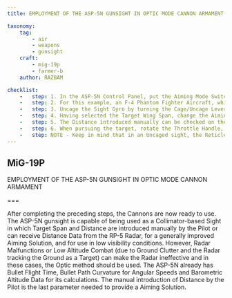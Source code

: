 ```yaml
---
title: EMPLOYMENT OF THE ASP-5N GUNSIGHT IN OPTIC MODE CANNON ARMAMENT

taxonomy:
    tag:
        - air
        - weapons
        - gunsight
    craft: 
        - mig-19p
        - farmer-b
    author: RAZBAM

checklist:
    -   step: 1. In the ASP-5N Control Panel, put the Aiming Mode Switch in the Optic Position. This will remove the Radar Data from the ASP-5N and make it start to receive Target Wing Span and Distance Data that is manually introduced by the Pilot. 
    -   step: 2. For this example, an F-4 Phantom Fighter Aircraft, which has a Wingspan of 11 meters, is used as a Target. In this case, a value of 11 meters must be entered on the TARGET BASE/WING SPAN selector on the Sight. 
    -   step: 3. Uncage the Sight Gyro by turning the Cage/Uncage Lever. This allows the Aiming Reticle to move freely allowing Gunsight Gyro Precession.
    -   step: 4. Having selected the Target Wing Span, change the Aiming Reticle Distance by rotating the Throttle Handle backwards and forwards, check the change in the Diameter of the Outer Circle. 
    -   step: 5. The Distance introduced manually can be checked on the Target Distance Indicator to the left of the ASP-5N Sight.
    -   step: 6. When pursuing the target, rotate the Throttle Handle, so the wingtips of the Phantom touch the borders of the Outer Circle. This ensures the correct distance to target is introduced into the Sight. As the Distance to Target changes, this value can be adjusted, the Sight will calculate the Angular Velocity value and project an Aiming Solution. Open fire while maintaining the Center Dot over the Target. 
    -   step: NOTE - Keep in mind that in an Uncaged sight, the Reticle will move further down in an climbing maneuver as the introduced distance is increased. <br />During this process, as the Gunsight Gyros are Uncaged, it may be possible that during high G maneuvers, the reticle moves too far down, disappearing from the Sight Field of View. While this may not be an issue at Short Range, because Bullet deflection is not relevant, it may prevent effective engagement of Targets at Medium to Far Distances as in this case it will be impossible to introduce the correct Distance for a good Aiming Solution. <br />Standard solutions are to maintain the sight Caged until the Distance Measurement, then Uncage and Fire over the established aiming point, or use a Caged Sight and aim by the Pilot´s own predictions.<br />However, in the MiG-19, a Technical solution was provided for these cases - the ASP-5N Aiming Reticle dampening Button on the Control Stick. <br />This Button is an electrical Caging, Centering the Gunsight Reticle when pressed. This way, the Pilot can introduce the correct Distance into the Sight during intense maneuvering while the Lead Angle Calculations for the selected Distance are still made. When the button is released, the Reticle returns to the Calculated Impact Point Position (CIIP).
---
```


## MiG-19P 
EMPLOYMENT OF THE ASP-5N GUNSIGHT IN OPTIC MODE CANNON ARMAMENT 

===

After completing the preceding steps, the Cannons are now ready to use. The ASP-5N gunsight is capable of being used as a Collimator-based Sight in which Target Span and Distance are introduced manually by the Pilot or can receive Distance Data from the RP-5 Radar, for a generally improved Aiming Solution, and for use in low visibility conditions.  However, Radar Malfunctions or Low Altitude Combat (due to Ground Clutter and the Radar tracking the Ground as a Target) can make the Radar ineffective and in these cases, the Optic method should be used.  The ASP-5N already has Bullet Flight Time, Bullet Path Curvature for Angular Speeds and Barometric Altitude Data for its calculations. The manual introduction of Distance by the Pilot is the last parameter needed to provide a Aiming Solution.
